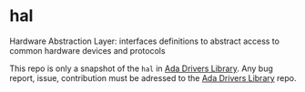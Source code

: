 # hal
Hardware Abstraction Layer: interfaces definitions to abstract access to common hardware devices and protocols

This repo is only a snapshot of the `hal` in [Ada Drivers Library](https://github.com/AdaCore/Ada_Drivers_Library/tree/master/hal/src).
Any bug report, issue, contribution must be adressed to the [Ada Drivers Library](https://github.com/AdaCore/Ada_Drivers_Library/) repo.
